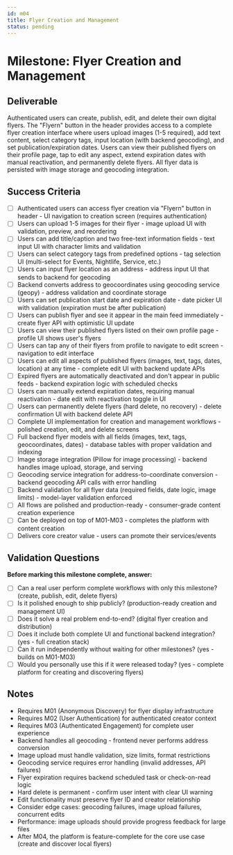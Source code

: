 ```yaml
---
id: m04
title: Flyer Creation and Management
status: pending
---
```


# Milestone: Flyer Creation and Management

## Deliverable
Authenticated users can create, publish, edit, and delete their own digital flyers. The "Flyern" button in the header provides access to a complete flyer creation interface where users upload images (1-5 required), add text content, select category tags, input location (with backend geocoding), and set publication/expiration dates. Users can view their published flyers on their profile page, tap to edit any aspect, extend expiration dates with manual reactivation, and permanently delete flyers. All flyer data is persisted with image storage and geocoding integration.

## Success Criteria
- [ ] Authenticated users can access flyer creation via "Flyern" button in header - UI navigation to creation screen (requires authentication)
- [ ] Users can upload 1-5 images for their flyer - image upload UI with validation, preview, and reordering
- [ ] Users can add title/caption and two free-text information fields - text input UI with character limits and validation
- [ ] Users can select category tags from predefined options - tag selection UI (multi-select for Events, Nightlife, Service, etc.)
- [ ] Users can input flyer location as an address - address input UI that sends to backend for geocoding
- [ ] Backend converts address to geocoordinates using geocoding service (geopy) - address validation and coordinate storage
- [ ] Users can set publication start date and expiration date - date picker UI with validation (expiration must be after publication)
- [ ] Users can publish flyer and see it appear in the main feed immediately - create flyer API with optimistic UI update
- [ ] Users can view their published flyers listed on their own profile page - profile UI shows user's flyers
- [ ] Users can tap any of their flyers from profile to navigate to edit screen - navigation to edit interface
- [ ] Users can edit all aspects of published flyers (images, text, tags, dates, location) at any time - complete edit UI with backend update APIs
- [ ] Expired flyers are automatically deactivated and don't appear in public feeds - backend expiration logic with scheduled checks
- [ ] Users can manually extend expiration dates, requiring manual reactivation - date edit with reactivation toggle in UI
- [ ] Users can permanently delete flyers (hard delete, no recovery) - delete confirmation UI with backend delete API
- [ ] Complete UI implementation for creation and management workflows - polished creation, edit, and delete screens
- [ ] Full backend flyer models with all fields (images, text, tags, geocoordinates, dates) - database tables with proper validation and indexing
- [ ] Image storage integration (Pillow for image processing) - backend handles image upload, storage, and serving
- [ ] Geocoding service integration for address-to-coordinate conversion - backend geocoding API calls with error handling
- [ ] Backend validation for all flyer data (required fields, date logic, image limits) - model-layer validation enforced
- [ ] All flows are polished and production-ready - consumer-grade content creation experience
- [ ] Can be deployed on top of M01-M03 - completes the platform with content creation
- [ ] Delivers core creator value - users can promote their services/events

## Validation Questions
**Before marking this milestone complete, answer:**
- [ ] Can a real user perform complete workflows with only this milestone? (create, publish, edit, delete flyers)
- [ ] Is it polished enough to ship publicly? (production-ready creation and management UI)
- [ ] Does it solve a real problem end-to-end? (digital flyer creation and distribution)
- [ ] Does it include both complete UI and functional backend integration? (yes - full creation stack)
- [ ] Can it run independently without waiting for other milestones? (yes - builds on M01-M03)
- [ ] Would you personally use this if it were released today? (yes - complete platform for creating and discovering flyers)

## Notes
- Requires M01 (Anonymous Discovery) for flyer display infrastructure
- Requires M02 (User Authentication) for authenticated creator context
- Requires M03 (Authenticated Engagement) for complete user experience
- Backend handles all geocoding - frontend never performs address conversion
- Image upload must handle validation, size limits, format restrictions
- Geocoding service requires error handling (invalid addresses, API failures)
- Flyer expiration requires backend scheduled task or check-on-read logic
- Hard delete is permanent - confirm user intent with clear UI warning
- Edit functionality must preserve flyer ID and creator relationship
- Consider edge cases: geocoding failures, image upload failures, concurrent edits
- Performance: image uploads should provide progress feedback for large files
- After M04, the platform is feature-complete for the core use case (create and discover local flyers)
